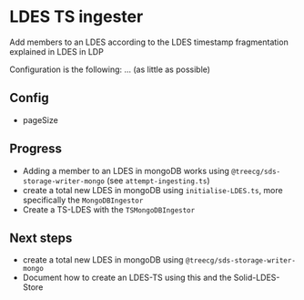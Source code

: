 # LDES TS ingester

Add members to an LDES according to the LDES timestamp fragmentation explained in LDES in LDP

Configuration is the following: ... (as little as possible)

## Config

* pageSize


## Progress

* Adding a member to an LDES in mongoDB works using `@treecg/sds-storage-writer-mongo` (see `attempt-ingesting.ts`)
* create a total new LDES in mongoDB using `initialise-LDES.ts`, more specifically the `MongoDBIngestor`
* Create a TS-LDES with the `TSMongoDBIngestor`

## Next steps

* create a total new LDES in mongoDB using `@treecg/sds-storage-writer-mongo`
* Document how to create an LDES-TS using this and the Solid-LDES-Store
